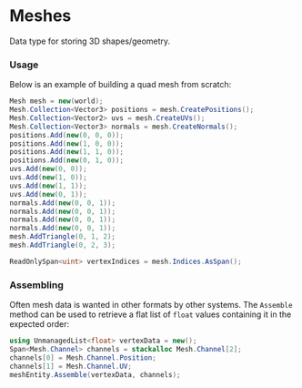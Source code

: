 # Meshes
Data type for storing 3D shapes/geometry.

### Usage
Below is an example of building a quad mesh from scratch:
```cs
Mesh mesh = new(world);
Mesh.Collection<Vector3> positions = mesh.CreatePositions();
Mesh.Collection<Vector2> uvs = mesh.CreateUVs();
Mesh.Collection<Vector3> normals = mesh.CreateNormals();
positions.Add(new(0, 0, 0));
positions.Add(new(1, 0, 0));
positions.Add(new(1, 1, 0));
positions.Add(new(0, 1, 0));
uvs.Add(new(0, 0));
uvs.Add(new(1, 0));
uvs.Add(new(1, 1));
uvs.Add(new(0, 1));
normals.Add(new(0, 0, 1));
normals.Add(new(0, 0, 1));
normals.Add(new(0, 0, 1));
normals.Add(new(0, 0, 1));
mesh.AddTriangle(0, 1, 2);
mesh.AddTriangle(0, 2, 3);

ReadOnlySpan<uint> vertexIndices = mesh.Indices.AsSpan();
```

### Assembling
Often mesh data is wanted in other formats by other systems. The `Assemble` method can be used to
retrieve a flat list of `float` values containing it in the expected order:
```cs
using UnmanagedList<float> vertexData = new();
Span<Mesh.Channel> channels = stackalloc Mesh.Channel[2];
channels[0] = Mesh.Channel.Position;
channels[1] = Mesh.Channel.UV;
meshEntity.Assemble(vertexData, channels);
```